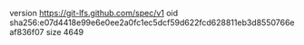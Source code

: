 version https://git-lfs.github.com/spec/v1
oid sha256:e07d4418e99e6e0ee2a0fc1ec5dcf59d622fcd628811eb3d8550766eaf836f07
size 4649
